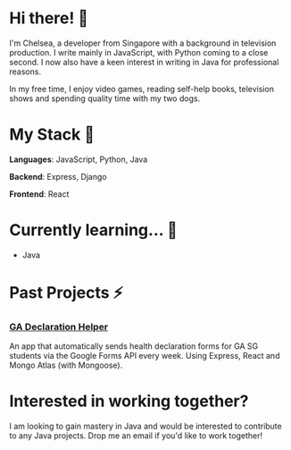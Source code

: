 # Hi there! 🦊 

I'm Chelsea, a developer from Singapore with a background in television production. I write mainly in JavaScript, with Python coming to a close second. I now also have a keen interest in writing in Java for professional reasons. 

In my free time, I enjoy video games, reading self-help books, television shows and spending quality time with my two dogs.

# My Stack 👾

**Languages**: JavaScript, Python, Java

**Backend**: Express, Django

**Frontend**: React

# Currently learning... 📕
- Java

# Past Projects ⚡️

### [GA Declaration Helper](https://github.com/chelsejw/declare) 

An app that automatically sends health declaration forms for GA SG students via the Google Forms API every week. Using Express, React and Mongo Atlas (with Mongoose).

# Interested in working together?

I am looking to gain mastery in Java and would be interested to contribute to any Java projects. Drop me an email if you'd like to work together!
